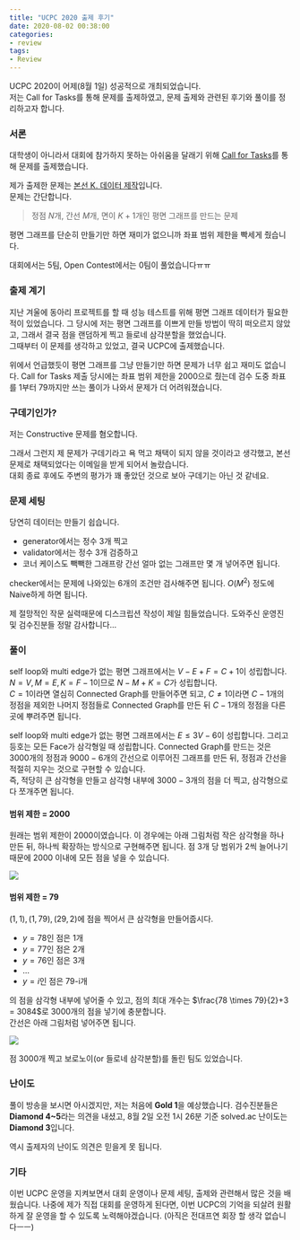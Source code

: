 ```yaml
---
title: "UCPC 2020 출제 후기"
date: 2020-08-02 00:38:00
categories:
- review
tags:
- Review
---
```


UCPC 2020이 어제(8월 1일) 성공적으로 개최되었습니다.<br>
저는 Call for Tasks를 통해 문제를 출제하였고, 문제 출제와 관련된 후기와 풀이를 정리하고자 합니다.

### 서론
대학생이 아니라서 대회에 참가하지 못하는 아쉬움을 달래기 위해 [Call for Tasks](http://ucpc.me/tasks/)를 통해 문제를 출제했습니다.

제가 출제한 문제는 [본선 K. 데이터 제작](https://www.acmicpc.net/problem/19552)입니다.<br>
문제는 간단합니다.

> 정점 $N$개, 간선 $M$개, 면이 $K+1$개인 평면 그래프를 만드는 문제

평면 그래프를 단순히 만들기만 하면 재미가 없으니까 좌표 범위 제한을 빡세게 줬습니다.

대회에서는 5팀, Open Contest에서는 0팀이 풀었습니다ㅠㅠ

### 출제 계기
지난 겨울에 동아리 프로젝트를 할 때 성능 테스트를 위해 평면 그래프 데이터가 필요한 적이 있었습니다. 그 당시에 저는 평면 그래프를 이쁘게 만들 방법이 딱히 떠오르지 않았고, 그래서 결국 점을 랜덤하게 찍고 들로네 삼각분할을 했었습니다.<br>
그때부터 이 문제를 생각하고 있었고, 결국 UCPC에 출제했습니다.

위에서 언급했듯이 평면 그래프를 그냥 만들기만 하면 문제가 너무 쉽고 재미도 없습니다. Call for Tasks 제출 당시에는 좌표 범위 제한을 2000으로 줬는데 검수 도중 좌표를 1부터 79까지만 쓰는 풀이가 나와서 문제가 더 어려워졌습니다.

### 구데기인가?
저는 Constructive 문제를 혐오합니다.

그래서 그런지 제 문제가 구데기라고 욕 먹고 채택이 되지 않을 것이라고 생각했고, 본선 문제로 채택되었다는 이메일을 받게 되어서 놀랐습니다.<br>
대회 종료 후에도 주변의 평가가 꽤 좋았던 것으로 보아 구데기는 아닌 것 같네요.

### 문제 세팅
당연히 데이터는 만들기 쉽습니다.
* generator에서는 정수 3개 찍고
* validator에서는 정수 3개 검증하고
* 코너 케이스도 빽빽한 그래프랑 간선 얼마 없는 그래프만 몇 개 넣어주면 됩니다.

checker에서는 문제에 나와있는 6개의 조건만 검사해주면 됩니다. $O(M^2)$ 정도에 Naive하게 하면 됩니다.

제 절망적인 작문 실력때문에 디스크립션 작성이 제일 힘들었습니다. 도와주신 운영진 및 검수진분들 정말 감사합니다...

### 풀이
self loop와 multi edge가 없는 평면 그래프에서는 $V-E+F=C+1$이 성립합니다. $N=V,M=E,K=F-1$이므로 $N-M+K=C$가 성립합니다.<Br>
$C = 1$이라면 열심히 Connected Graph를 만들어주면 되고, $C \neq 1$이라면 $C-1$개의 정점을 제외한 나머지 정점들로 Connected Graph를 만든 뒤 $C-1$개의 정점을 다른 곳에 뿌려주면 됩니다.

self loop와 multi edge가 없는 평면 그래프에서는 $E \leq 3V-6$이 성립합니다. 그리고 등호는 모든 Face가 삼각형일 때 성립합니다. Connected Graph를 만드는 것은 $3000$개의 정점과 $9000-6$개의 간선으로 이루어진 그래프를 만든 뒤, 정점과 간선을 적절히 지우는 것으로 구현할 수 있습니다.<br>
즉, 적당히 큰 삼각형을 만들고 삼각형 내부에 $3000-3$개의 점을 더 찍고, 삼각형으로 다 쪼개주면 됩니다.

#### 범위 제한 = 2000
원래는 범위 제한이 2000이였습니다. 이 경우에는 아래 그림처럼 작은 삼각형을 하나 만든 뒤, 하나씩 확장하는 방식으로 구현해주면 됩니다. 점 3개 당 범위가 2씩 늘어나기 때문에 2000 이내에 모든 점을 넣을 수 있습니다.

![](/img/vef2000.png)

#### 범위 제한 = 79
$(1, 1), (1, 79), (29, 2)$에 점을 찍어서 큰 삼각형을 만들어줍시다.

* $y = 78$인 점은 1개
* $y = 77$인 점은 2개
* $y = 76$인 점은 3개
* ...
* $y = i$인 점은 79-i개

의 점을 삼각형 내부에 넣어줄 수 있고, 점의 최대 개수는 $\frac{78 \times 79}{2}+3 = 3084$로 3000개의 점을 넣기에 충분합니다.<br>
간선은 아래 그림처럼 넣어주면 됩니다.

![](/img/vef79.png)

점 3000개 찍고 보로노이(or 들로네 삼각분할)를 돌린 팀도 있었습니다.

### 난이도
풀이 방송을 보시면 아시겠지만, 저는 처음에 **Gold 1**을 예상했습니다. 검수진분들은 **Diamond 4~5**라는 의견을 내셨고, 8월 2일 오전 1시 26분 기준 solved.ac 난이도는 **Diamond 3**입니다.

역시 출제자의 난이도 의견은 믿을게 못 됩니다.

### 기타
이번 UCPC 운영을 지켜보면서 대회 운영이나 문제 세팅, 출제와 관련해서 많은 것을 배웠습니다. 나중에 제가 직접 대회를 운영하게 된다면, 이번 UCPC의 기억을 되살려 원활하게 잘 운영을 할 수 있도록 노력해야겠습니다. (아직은 전대프연 회장 할 생각 없습니다ㅡㅡ)
